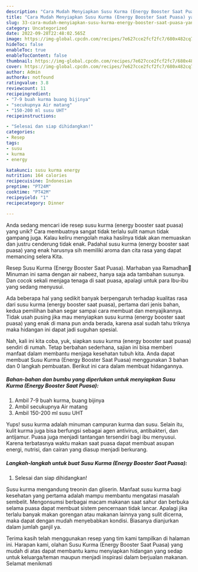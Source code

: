 ```yaml
---
description: "Cara Mudah Menyiapkan Susu Kurma (Energy Booster Saat Puasa) yang Lezat Sekali"
title: "Cara Mudah Menyiapkan Susu Kurma (Energy Booster Saat Puasa) yang Lezat Sekali"
slug: 33-cara-mudah-menyiapkan-susu-kurma-energy-booster-saat-puasa-yang-lezat-sekali
category: Uncategorized
date: 2022-09-28T22:48:02.565Z
image: https://img-global.cpcdn.com/recipes/7e627cce2fcf2fc7/680x482cq70/susu-kurma-energy-booster-saat-puasa-foto-resep-utama.jpg
hideToc: false
enableToc: true
enableTocContent: false
thumbnail: https://img-global.cpcdn.com/recipes/7e627cce2fcf2fc7/680x482cq70/susu-kurma-energy-booster-saat-puasa-foto-resep-utama.jpg
cover: https://img-global.cpcdn.com/recipes/7e627cce2fcf2fc7/680x482cq70/susu-kurma-energy-booster-saat-puasa-foto-resep-utama.jpg
author: Admin
authorAv: notfound
ratingvalue: 3.8
reviewcount: 11
recipeingredient:
- "7-9 buah kurma buang bijinya"
- "secukupnya Air matang"
- "150-200 ml susu UHT"
recipeinstructions:

- "Selesai dan siap dihidangkan!"
categories:
- Resep
tags:
- susu
- kurma
- energy

katakunci: susu kurma energy 
nutrition: 164 calories
recipecuisine: Indonesian
preptime: "PT24M"
cooktime: "PT42M"
recipeyield: "1"
recipecategory: Dinner

---
```





Anda sedang mencari ide resep susu kurma (energy booster saat puasa) yang unik? Cara membuatnya sangat tidak terlalu sulit namun tidak gampang juga. Kalau keliru mengolah maka hasilnya tidak akan memuaskan dan justru cenderung tidak enak. Padahal susu kurma (energy booster saat puasa) yang enak harusnya sih memiliki aroma dan cita rasa yang dapat memancing selera Kita.





Resep Susu Kurma (Energy Booster Saat Puasa). Marhaban yaa Ramadhan🌙 Minuman ini sama dengan air nabeez, hanya saja ada tambahan susunya. Dan cocok sekali menjaga tenaga di saat puasa, apalagi untuk para Ibu-ibu yang sedang menyusui.

Ada beberapa hal yang sedikit banyak berpengaruh terhadap kualitas rasa dari susu kurma (energy booster saat puasa), pertama dari jenis bahan, kedua pemilihan bahan segar sampai cara membuat dan menyajikannya. Tidak usah pusing jika mau menyiapkan susu kurma (energy booster saat puasa) yang enak di mana pun anda berada, karena asal sudah tahu triknya maka hidangan ini dapat jadi suguhan spesial.






Nah, kali ini kita coba, yuk, siapkan susu kurma (energy booster saat puasa) sendiri di rumah. Tetap berbahan sederhana, sajian ini bisa memberi manfaat dalam membantu menjaga kesehatan tubuh kita. Anda dapat membuat Susu Kurma (Energy Booster Saat Puasa) menggunakan 3 bahan dan 0 langkah pembuatan. Berikut ini cara dalam membuat hidangannya.

<!--inarticleads1-->

##### Bahan-bahan dan bumbu yang diperlukan untuk menyiapkan Susu Kurma (Energy Booster Saat Puasa):

1. Ambil 7-9 buah kurma, buang bijinya
1. Ambil secukupnya Air matang
1. Ambil 150-200 ml susu UHT


Yups! susu kurma adalah minuman campuran kurma dan susu. Selain itu, kulit kurma juga bisa berfungsi sebagai agen antivirus, antibakteri, dan antijamur. Puasa juga menjadi tantangan tersendiri bagi ibu menyusui. Karena terbatasnya waktu makan saat puasa dapat membuat asupan energi, nutrisi, dan cairan yang diasup menjadi berkurang. 

<!--inarticleads2-->

##### Langkah-langkah untuk buat Susu Kurma (Energy Booster Saat Puasa):


1. Selesai dan siap dihidangkan!

Susu kurma mengandung treonin dan gliserin. Manfaat susu kurma bagi kesehatan yang pertama adalah mampu membantu mengatasi masalah sembelit. Mengonsumsi berbagai macam makanan saat sahur dan berbuka selama puasa dapat membuat sistem pencernaan tidak lancar. Apalagi jika terlalu banyak makan gorengan atau makanan lainnya yang sulit dicerna, maka dapat dengan mudah menyebabkan kondisi. Biasanya dianjurkan dalam jumlah ganjil ya. 

Terima kasih telah menggunakan resep yang tim kami tampilkan di halaman ini. Harapan kami, olahan Susu Kurma (Energy Booster Saat Puasa) yang mudah di atas dapat membantu kamu menyiapkan hidangan yang sedap untuk keluarga/teman maupun menjadi inspirasi dalam berjualan makanan. Selamat menikmati
